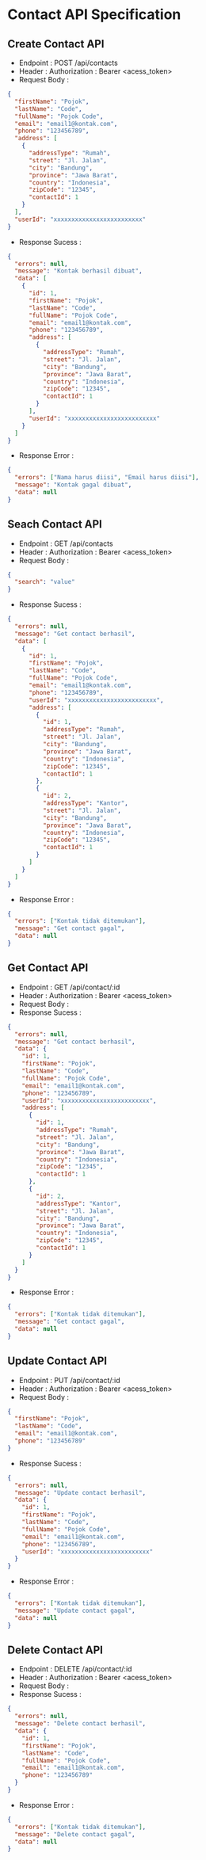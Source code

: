 # Contact API Specification

## Create Contact API

- Endpoint : POST /api/contacts
- Header : Authorization : Bearer <acess_token>
- Request Body :

```json
{
  "firstName": "Pojok",
  "lastName": "Code",
  "fullName": "Pojok Code",
  "email": "email1@kontak.com",
  "phone": "123456789",
  "address": [
    {
      "addressType": "Rumah",
      "street": "Jl. Jalan",
      "city": "Bandung",
      "province": "Jawa Barat",
      "country": "Indonesia",
      "zipCode": "12345",
      "contactId": 1
    }
  ],
  "userId": "xxxxxxxxxxxxxxxxxxxxxxxxx"
}
```

- Response Sucess :

```json
{
  "errors": null,
  "message": "Kontak berhasil dibuat",
  "data": [
    {
      "id": 1,
      "firstName": "Pojok",
      "lastName": "Code",
      "fullName": "Pojok Code",
      "email": "email1@kontak.com",
      "phone": "123456789",
      "address": [
        {
          "addressType": "Rumah",
          "street": "Jl. Jalan",
          "city": "Bandung",
          "province": "Jawa Barat",
          "country": "Indonesia",
          "zipCode": "12345",
          "contactId": 1
        }
      ],
      "userId": "xxxxxxxxxxxxxxxxxxxxxxxxx"
    }
  ]
}
```

- Response Error :

```json
{
  "errors": ["Nama harus diisi", "Email harus diisi"],
  "message": "Kontak gagal dibuat",
  "data": null
}
```

## Seach Contact API

- Endpoint : GET /api/contacts
- Header : Authorization : Bearer <acess_token>
- Request Body :

```json
{
  "search": "value"
}
```

- Response Sucess :

```json
{
  "errors": null,
  "message": "Get contact berhasil",
  "data": [
    {
      "id": 1,
      "firstName": "Pojok",
      "lastName": "Code",
      "fullName": "Pojok Code",
      "email": "email1@kontak.com",
      "phone": "123456789",
      "userId": "xxxxxxxxxxxxxxxxxxxxxxxxx",
      "address": [
        {
          "id": 1,
          "addressType": "Rumah",
          "street": "Jl. Jalan",
          "city": "Bandung",
          "province": "Jawa Barat",
          "country": "Indonesia",
          "zipCode": "12345",
          "contactId": 1
        },
        {
          "id": 2,
          "addressType": "Kantor",
          "street": "Jl. Jalan",
          "city": "Bandung",
          "province": "Jawa Barat",
          "country": "Indonesia",
          "zipCode": "12345",
          "contactId": 1
        }
      ]
    }
  ]
}
```

- Response Error :

```json
{
  "errors": ["Kontak tidak ditemukan"],
  "message": "Get contact gagal",
  "data": null
}
```

## Get Contact API

- Endpoint : GET /api/contact/:id
- Header : Authorization : Bearer <acess_token>
- Request Body :
- Response Sucess :

```json
{
  "errors": null,
  "message": "Get contact berhasil",
  "data": {
    "id": 1,
    "firstName": "Pojok",
    "lastName": "Code",
    "fullName": "Pojok Code",
    "email": "email1@kontak.com",
    "phone": "123456789",
    "userId": "xxxxxxxxxxxxxxxxxxxxxxxxx",
    "address": [
      {
        "id": 1,
        "addressType": "Rumah",
        "street": "Jl. Jalan",
        "city": "Bandung",
        "province": "Jawa Barat",
        "country": "Indonesia",
        "zipCode": "12345",
        "contactId": 1
      },
      {
        "id": 2,
        "addressType": "Kantor",
        "street": "Jl. Jalan",
        "city": "Bandung",
        "province": "Jawa Barat",
        "country": "Indonesia",
        "zipCode": "12345",
        "contactId": 1
      }
    ]
  }
}
```

- Response Error :

```json
{
  "errors": ["Kontak tidak ditemukan"],
  "message": "Get contact gagal",
  "data": null
}
```

## Update Contact API

- Endpoint : PUT /api/contact/:id
- Header : Authorization : Bearer <acess_token>
- Request Body :

```json
{
  "firstName": "Pojok",
  "lastName": "Code",
  "email": "email1@kontak.com",
  "phone": "123456789"
}
```

- Response Sucess :

```json
{
  "errors": null,
  "message": "Update contact berhasil",
  "data": {
    "id": 1,
    "firstName": "Pojok",
    "lastName": "Code",
    "fullName": "Pojok Code",
    "email": "email1@kontak.com",
    "phone": "123456789",
    "userId": "xxxxxxxxxxxxxxxxxxxxxxxxx"
  }
}
```

- Response Error :

```json
{
  "errors": ["Kontak tidak ditemukan"],
  "message": "Update contact gagal",
  "data": null
}
```

## Delete Contact API

- Endpoint : DELETE /api/contact/:id
- Header : Authorization : Bearer <acess_token>
- Request Body :
- Response Sucess :

```json
{
  "errors": null,
  "message": "Delete contact berhasil",
  "data": {
    "id": 1,
    "firstName": "Pojok",
    "lastName": "Code",
    "fullName": "Pojok Code",
    "email": "email1@kontak.com",
    "phone": "123456789"
  }
}
```

- Response Error :

```json
{
  "errors": ["Kontak tidak ditemukan"],
  "message": "Delete contact gagal",
  "data": null
}
```
